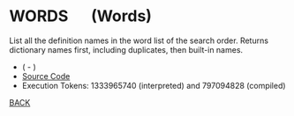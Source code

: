# WORDS &emsp; (Words)
List all the definition names in the word list of the search order. Returns dictionary names first, including duplicates, then built-in names.
* ( - )
* [Source Code](../words/tools/Words.cs)
* Execution Tokens: 1333965740 (interpreted) and 797094828 (compiled)


[BACK](builtins.md#Words)
